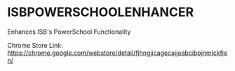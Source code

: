 # ISBPOWERSCHOOLENHANCER
Enhances ISB's PowerSchool Functionality

Chrome Store Link:
https://chrome.google.com/webstore/detail/fjhngjicagecajjoabcibpjnmlckfjen/
